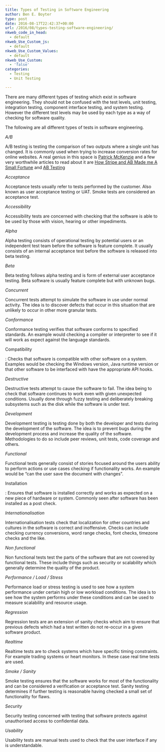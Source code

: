 ```yaml
---
title: Types of Testing in Software Engineering
author: Ben E. Boyter
type: post
date: 2016-08-17T22:42:37+00:00
url: /2016/08/types-testing-software-engineering/
nkweb_code_in_head:
  - default
nkweb_Use_Custom_js:
  - default
nkweb_Use_Custom_Values:
  - default
nkweb_Use_Custom:
  - 'false'
categories:
  - Testing
  - Unit Testing

---
```

There are many different types of testing which exist in software engineering. They should not be confused with the test levels, unit testing, integration testing, component interface testing, and system testing. However the different test levels may be used by each type as a way of checking for software quality.

The following are all different types of tests in software engineering.

_A/B_
  
A/B testing is testing the comparison of two outputs where a single unit has changed. It is commonly used when trying to increase conversion rates for online websites. A real genius in this space is [Patrick McKenzie][1] and a few very worthwhile articles to read about it are [How Stripe and AB Made me A Small Fortune][2] and [AB Testing][3]

_Acceptance_
  
Acceptance tests usually refer to tests performed by the customer. Also known as user acceptance testing or UAT. Smoke tests are considered an acceptance test.

_Accessibility_
  
Accessibility tests are concerned with checking that the software is able to be used by those with vision, hearing or other impediments.

_Alpha_
  
Alpha testing consists of operational testing by potential users or an independent test team before the software is feature complete. It usually consists of an internal acceptance test before the software is released into beta testing.

_Beta_
  
Beta testing follows alpha testing and is form of external user acceptance testing. Beta software is usually feature complete but with unknown bugs.

_Concurrent_
  
Concurrent tests attempt to simulate the software in use under normal activity. The idea is to discover defects that occur in this situation that are unlikely to occur in other more granular tests.

_Conformance_
  
Conformance testing verifies that software conforms to specified standards. An example would checking a compiler or interpreter to see if it will work as expect against the language standards.

Compatibility
  
: Checks that software is compatible with other software on a system. Examples would be checking the Windows version, Java runtime version or that other software to be interfaced with have the appropriate API hooks.

_Destructive_
  
Destructive tests attempt to cause the software to fail. The idea being to check that software continues to work even with given unexpected conditions. Usually done through fuzzy testing and deliberately breaking subsystems such as the disk while the software is under test.

_Development_
  
Development testing is testing done by both the developer and tests during the development of the software. The idea is to prevent bugs during the development process and increase the quality of the software. Methodologies to do so include peer reviews, unit tests, code coverage and others.

_Functional_
  
Functional tests generally consist of stories focused around the users ability to perform actions or use cases checking if functionality works. An example would be &#8220;can the user save the document with changes&#8221;.

Installation
  
: Ensures that software is installed correctly and works as expected on a new piece of hardware or system. Commonly seen after software has been installed as a post check.

_Internationalisation_
  
Internationalisation tests check that localization for other countries and cultures in the software is correct and inoffensive. Checks can include checking currency conversions, word range checks, font checks, timezone checks and the like.

_Non functional_
  
Non functional tests test the parts of the software that are not covered by functional tests. These include things such as security or scalability which generally determine the quality of the product.

_Performance / Load / Stress_
  
Performance load or stress testing is used to see how a system performance under certain high or low workload conditions. The idea is to see how the system performs under these conditions and can be used to measure scalability and resource usage.

_Regression_
  
Regression tests are an extension of sanity checks which aim to ensure that previous defects which had a test written do not re-occur in a given software product.

_Realtime_
  
Realtime tests are to check systems which have specific timing constraints. For example trading systems or heart monitors. In these case real time tests are used.

_Smoke / Sanity_
  
Smoke testing ensures that the software works for most of the functionality and can be considered a verification or acceptance test. Sanity testing determines if further testing is reasonable having checked a small set of functionality for flaws.

_Security_
  
Security testing concerned with testing that software protects against unauthorised access to confidential data.

_Usability_
  
Usability tests are manual tests used to check that the user interface if any is understandable.

 [1]: http://www.kalzumeus.com/
 [2]: http://www.kalzumeus.com/2012/08/06/stripe-and-ab-testing-made-me-a-small-fortune/
 [3]: https://training.kalzumeus.com/newsletters/archive/ab_testing